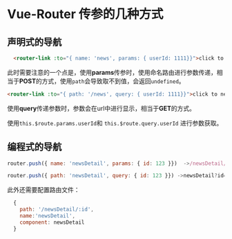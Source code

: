 # Vue-Router 传参的几种方式

## 声明式的导航

```html
  <router-link :to="{ name: 'news', params: { userId: 1111}}">click to news page</router-link>
```

此时需要注意的一个点是，使用**params**传参时，使用命名路由进行参数传递，相当于**POST**的方式，使用`path`会导致取不到值，会返回`undefined`。

```html
<router-link :to="{ path: '/news', query: { userId: 1111}}">click to news page</router-link>
```
使用**query**传递参数时，参数会在url中进行显示，相当于**GET**的方式。

使用`this.$route.params.userId`和 `this.$route.query.userId` 进行参数获取。

## 编程式的导航

```js
router.push({ name: 'newsDetail', params: { id: 123 }})  ->/newsDetail/123

router.push({ path: 'newsDetail', query: { id: 123 }}) ->newsDetail?id=123
```

此外还需要配置路由文件：
```js
  { 
    path: '/newsDetail/:id',
    name:'newsDetail',
    component: newsDetail
  }
```